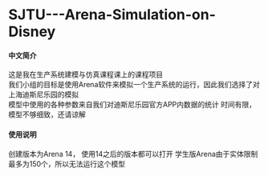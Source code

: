 # SJTU---Arena-Simulation-on-Disney
#### 中文简介
这是我在生产系统建模与仿真课程课上的课程项目  
我们小组的目标是使用Arena软件来模拟一个生产系统的运行，因此我们选择了对上海迪斯尼乐园的模拟  
模型中使用的各种参数来自我们对迪斯尼乐园官方APP内数据的统计
时间有限，模型不够细致，还请谅解

#### 使用说明
创建版本为Arena 14， 使用14之后的版本都可以打开
学生版Arena由于实体限制最多为150个，所以无法运行这个模型
